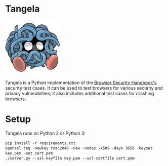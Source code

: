 Tangela
========
![Browser Security Tests](static/images/tangela-md.png "Browser Security Tests")

Tangela is a Python implementation of the [Browser Security Handbook's](http://code.google.com/p/browsersec/) security test cases. It can be used to test browsers for various security and privacy vulnerabilties; it also includes additional test cases for crashing browsers.


Setup
========

Tangela runs on Python 2 or Python 3:

```
pip install -r requirements.txt
openssl req -newkey rsa:2048 -new -nodes -x509 -days 3650 -keyout key.pem -out cert.pem
./server.py --ssl-keyfile key.pem --ssl-certfile cert.pem
```
